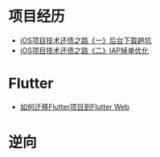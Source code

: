 # 项目经历

* [iOS项目技术还债之路《一》后台下载趟坑](https://github.com/njuxjy/blogs/blob/master/%E9%A1%B9%E7%9B%AE%E7%BB%8F%E5%8E%86/iOS%E9%A1%B9%E7%9B%AE%E6%8A%80%E6%9C%AF%E8%BF%98%E5%80%BA%E4%B9%8B%E8%B7%AF%E3%80%8A%E4%B8%80%E3%80%8B%E5%90%8E%E5%8F%B0%E4%B8%8B%E8%BD%BD%E8%B6%9F%E5%9D%91/iOS%E9%A1%B9%E7%9B%AE%E6%8A%80%E6%9C%AF%E8%BF%98%E5%80%BA%E4%B9%8B%E8%B7%AF%E3%80%8A%E4%B8%80%E3%80%8B%E5%90%8E%E5%8F%B0%E4%B8%8B%E8%BD%BD%E8%B6%9F%E5%9D%91.md)
* [iOS项目技术还债之路《二》IAP掉单优化](https://github.com/njuxjy/blogs/blob/master/%E9%A1%B9%E7%9B%AE%E7%BB%8F%E5%8E%86/iOS%E9%A1%B9%E7%9B%AE%E6%8A%80%E6%9C%AF%E8%BF%98%E5%80%BA%E4%B9%8B%E8%B7%AF%E3%80%8A%E4%BA%8C%E3%80%8BIAP%E6%8E%89%E5%8D%95%E4%BC%98%E5%8C%96/iOS%E9%A1%B9%E7%9B%AE%E6%8A%80%E6%9C%AF%E8%BF%98%E5%80%BA%E4%B9%8B%E8%B7%AF%E3%80%8A%E4%BA%8C%E3%80%8BIAP%E6%8E%89%E5%8D%95%E4%BC%98%E5%8C%96.md)

# Flutter

* [如何迁移Flutter项目到Flutter Web](https://github.com/njuxjy/blogs/blob/master/Flutter/%E5%A6%82%E4%BD%95%E8%BF%81%E7%A7%BBFlutter%E9%A1%B9%E7%9B%AE%E5%88%B0Flutter%20Web/%E5%A6%82%E4%BD%95%E8%BF%81%E7%A7%BBFlutter%E9%A1%B9%E7%9B%AE%E5%88%B0Flutter%20Web.md)

# 逆向


